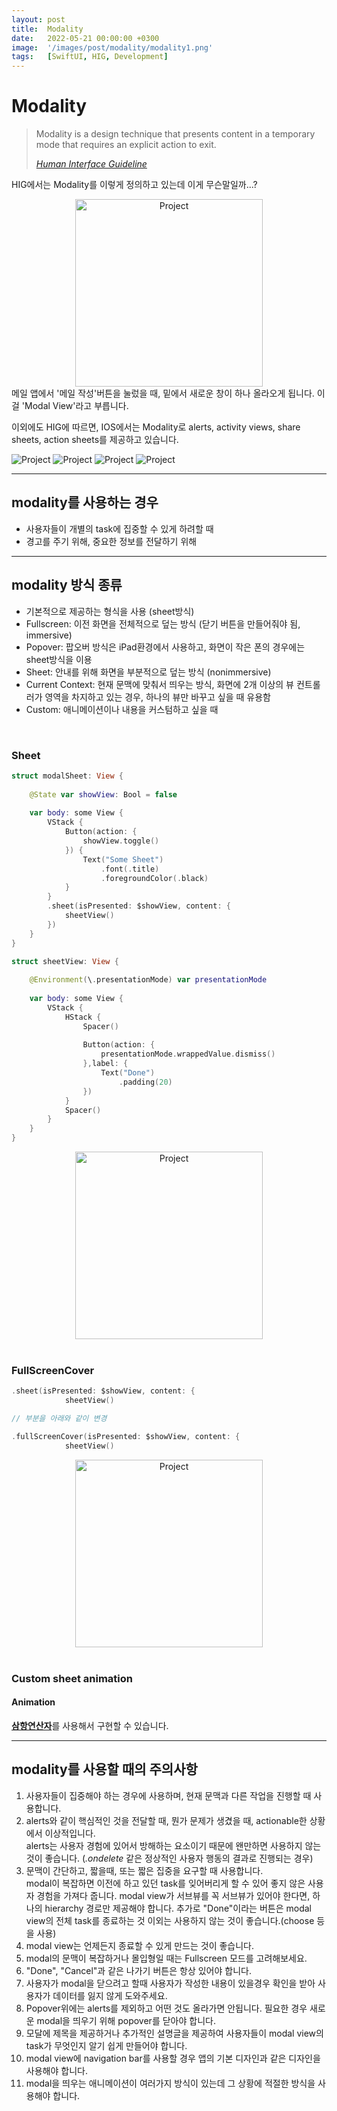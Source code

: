 ```yaml
---
layout: post
title:  Modality
date:   2022-05-21 00:00:00 +0300
image:  '/images/post/modality/modality1.png'
tags:   [SwiftUI, HIG, Development]
---
```

# Modality
> Modality is a design technique that presents content in a temporary mode that requires an explicit action to exit.
>
> <cite><a href="https://developer.apple.com/design/human-interface-guidelines/ios/app-architecture/modality/">Human Interface Guideline</a></cite>

HIG에서는 Modality를 이렇게 정의하고 있는데 이게 무슨말일까...?

<center><img src="/images/post/modality/modality2.PNG" width="300" alt="Project"></center>
메일 앱에서 '메일 작성'버튼을 눌렀을 때, 밑에서 새로운 창이 하나 올라오게 됩니다. 이걸 'Modal View'라고 부릅니다.

이외에도 HIG에 따르면, IOS에서는 Modality로 alerts, activity views, share sheets, action sheets를 제공하고 있습니다.
<div class="gallery-box">
  <div class="gallery4">
    <img src="/images/post/modality/modality_alerts.jpg" alt="Project">
	<img src="/images/post/modality/modality_activitySheets.jpg" alt="Project">
	<img src="/images/post/modality/modality_shareSheets.jpg" alt="Project">
	<img src="/images/post/modality/modality_actionSheets.jpg" alt="Project">
  </div>
</div>

***

## modality를 사용하는 경우
- 사용자들이 개별의 task에 집중할 수 있게 하려할 때
- 경고를 주기 위해, 중요한 정보를 전달하기 위해

***

## modality 방식 종류
- 기본적으로 제공하는 형식을 사용 (sheet방식)
- Fullscreen: 이전 화면을 전체적으로 덮는 방식 (닫기 버튼을 만들어줘야 됨, immersive)
- Popover: 팝오버 방식은 iPad환경에서 사용하고, 화면이 작은 폰의 경우에는 sheet방식을 이용
- Sheet: 안내를 위해 화면을 부분적으로 덮는 방식 (nonimmersive)
- Current Context: 현재 문맥에 맞춰서 띄우는 방식, 화면에 2개 이상의 뷰 컨트롤러가 영역을 차지하고 있는 경우, 하나의 뷰만 바꾸고 싶을 때 유용함
- Custom: 애니메이션이나 내용을 커스텀하고 싶을 때
<br/>

### Sheet
```swift
struct modalSheet: View {
    
    @State var showView: Bool = false
    
    var body: some View {
        VStack {
            Button(action: {
                showView.toggle()
            }) {
                Text("Some Sheet")
                    .font(.title)
                    .foregroundColor(.black)
            }
        }
        .sheet(isPresented: $showView, content: {
            sheetView()
        })
    }
}

struct sheetView: View {
    
    @Environment(\.presentationMode) var presentationMode
    
    var body: some View {
        VStack {
            HStack {
                Spacer()
                
                Button(action: {
                    presentationMode.wrappedValue.dismiss()
                },label: {
                    Text("Done")
                        .padding(20)
                })
            }
            Spacer()
        }
    }
}
```

<center><img src="/images/post/modality/sheet.gif" width="300" alt="Project"></center>
<br/>

### FullScreenCover
```swift
.sheet(isPresented: $showView, content: {
            sheetView()

// 부분을 아래와 같이 변경

.fullScreenCover(isPresented: $showView, content: {
            sheetView()			
```
<center><img src="/images/post/modality/full.gif" width="300" alt="Project"></center>
<br/>

### Custom sheet animation
#### Animation
<a href="/blog/conditional-statement/#TO"><b>삼항연산자</b></a>를 사용해서 구현할 수 있습니다.


***

## modality를 사용할 때의 주의사항
1. 사용자들이 집중해야 하는 경우에 사용하며, 현재 문맥과 다른 작업을 진행할 때 사용합니다.
2. alerts와 같이 핵심적인 것을 전달할 때, 뭔가 문제가 생겼을 때, actionable한 상황에서 이상적입니다. <br/>
alerts는 사용자 경험에 있어서 방해하는 요소이기 때문에 왠만하면 사용하지 않는 것이 좋습니다. (*.ondelete* 같은 정상적인 사용자 행동의 결과로 진행되는 경우)
3. 문맥이 간단하고, 짧을때, 또는 짧은 집중을 요구할 때 사용합니다. <br/>
modal이 복잡하면 이전에 하고 있던 task를 잊어버리게 할 수 있어 좋지 않은 사용자 경험을 가져다 줍니다. modal view가 서브뷰를 꼭 서브뷰가 있어야 한다면, 하나의 hierarchy 경로만 제공해야 합니다. 추가로 "Done"이라는 버튼은 modal view의 전체 task를 종료하는 것 이외는 사용하지 않는 것이 좋습니다.(choose 등을 사용)
4. modal view는 언제든지 종료할 수 있게 만드는 것이 좋습니다.
5. modal의 문맥이 복잡하거나 몰입형일 때는 Fullscreen 모드를 고려해보세요.
6. "Done", "Cancel"과 같은 나가기 버튼은 항상 있어야 합니다.
7. 사용자가 modal을 닫으려고 할때 사용자가 작성한 내용이 있을경우 확인을 받아 사용자가 데이터를 잃지 않게 도와주세요.
8. Popover위에는 alerts를 제외하고 어떤 것도 올라가면 안됩니다. 필요한 경우 새로운 modal을 띄우기 위해 popover를 닫아야 합니다.
9. 모달에 제목을 제공하거나 추가적인 설명글을 제공하여 사용자들이 modal view의 task가 무엇인지 알기 쉽게 만들어야 합니다.
10. modal view에 navigation bar를 사용할 경우 앱의 기본 디자인과 같은 디자인을 사용해야 합니다.
11. modal을 띄우는 애니메이션이 여러가지 방식이 있는데 그 상황에 적절한 방식을 사용해야 합니다.
